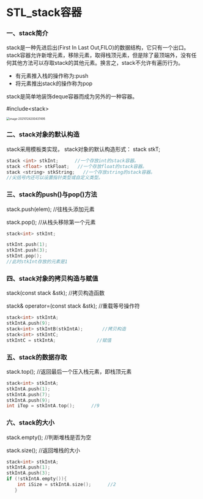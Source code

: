 # STL_stack容器

### 一、stack简介

stack是一种先进后出(First In Last Out,FILO)的数据结构，它只有一个出口。stack容器允许新增元素，移除元素，取得栈顶元素，但是除了最顶端外，没有任何其他方法可以存取stack的其他元素。换言之，stack不允许有遍历行为。

- 有元素推入栈的操作称为:push
- 将元素推出stack的操作称为pop

stack是简单地装饰deque容器而成为另外的一种容器。

#include\<stack> 

<img src="C:\Users\admin\AppData\Roaming\Typora\typora-user-images\image-20210124200437495.png" alt="image-20210124200437495" style="zoom:50%;" />

### 二、stack对象的默认构造

stack采用模板类实现， stack对象的默认构造形式： stack <T> stkT; 

```cpp
stack <int> stkInt;      //一个存放int的stack容器。
stack <float> stkFloat;   //一个存放float的stack容器。
stack <string> stkString;   //一个存放string的stack容器。
//尖括号内还可以设置指针类型或自定义类型。
```



### 三、stack的push()与pop()方法

stack.push(elem);  //往栈头添加元素

stack.pop();  //从栈头移除第一个元素 

```cpp
stack<int> stkInt;  

stkInt.push(1);
stkInt.push(3);
stkInt.pop();  
//此时stkInt存放的元素是1
```



### 四、stack对象的拷贝构造与赋值

stack(const stack &stk);         //拷贝构造函数

stack& operator=(const stack &stk);    //重载等号操作符         

```cpp
stack<int> stkIntA;
stkIntA.push(9);
stack<int> stkIntB(stkIntA);       //拷贝构造
stack<int> stkIntC;
stkIntC = stkIntA;               //赋值
```



### 五、stack的数据存取

stack.top();  //返回最后一个压入栈元素，即栈顶元素        

```cpp
stack<int> stkIntA;
stkIntA.push(1);
stkIntA.push(7);
stkIntA.push(9); 
int iTop = stkIntA.top();      //9
```

  

### 六、stack的大小

stack.empty();  //判断堆栈是否为空

stack.size();       //返回堆栈的大小         

```cpp
stack<int> stkIntA;
stkIntA.push(1);
stkIntA.push(3);
if (!stkIntA.empty()){
	int iSize = stkIntA.size();      //2
   }
```

 